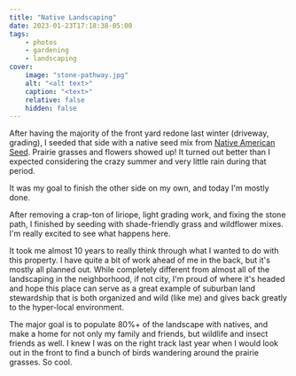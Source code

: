 ```yaml
---
title: "Native Landscaping"
date: 2023-01-23T17:18:38-05:00
tags:
    - photos
    - gardening
    - landscaping
cover:
    image: "stone-pathway.jpg"
    alt: "<alt text>"
    caption: "<text>"
    relative: false
    hidden: false
---
```


After having the majority of the front yard redone last winter (driveway, grading), I seeded that side with a native seed mix from [Native American Seed](https://seedsource.com). Prairie grasses and flowers showed up! It turned out better than I expected considering the crazy summer and very little rain during that period.

It was my goal to finish the other side on my own, and today I'm mostly done.

After removing a crap-ton of liriope, light grading work, and fixing the stone path, I finished by seeding with shade-friendly grass and wildflower mixes. I'm really excited to see what happens here.

It took me almost 10 years to really think through what I wanted to do with this property. I have quite a bit of work ahead of me in the back, but it's mostly all planned out. While completely different from almost all of the landscaping in the neighborhood, if not city, I'm proud of where it's headed and hope this place can serve as a great example of suburban land stewardship that is both organized and wild (like me) and gives back greatly to the hyper-local environment.

The major goal is to populate 80%+ of the landscape with natives, and make a home for not only my family and friends, but wildlife and insect friends as well. I knew I was on the right track last year when I would look out in the front to find a bunch of birds wandering around the prairie grasses. So cool.
